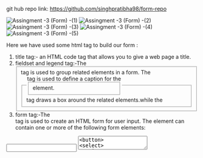 git hub repo link: https://github.com/singhpratibha98/form-repo

![Assingment -3 (Form) -(1)](https://github.com/singhpratibha98/form-repo/assets/129493126/cd1c6c18-b9d6-45b8-a35c-0e3a6fce401a)
![Assingment -3 (Form) -(2)](https://github.com/singhpratibha98/form-repo/assets/129493126/956818a1-87b3-4cd2-b229-c63138a12c21)
![Assingment -3 (Form) -(3)](https://github.com/singhpratibha98/form-repo/assets/129493126/b4837c7b-705e-4211-8136-c06c4a3a33b0)
![Assingment -3 (Form) -(4)](https://github.com/singhpratibha98/form-repo/assets/129493126/67d8485c-9ffc-4402-9336-33c8a935e740)
![Assingment -3 (Form) -(5)](https://github.com/singhpratibha98/form-repo/assets/129493126/311edf0d-7a88-4c8b-8fb9-ecf5c9d0c197)

Here we have used some html tag to build our form :
1) title tag:- an HTML code tag that allows you to give a web page a title.
2) fieldset and legend tag:-The <fieldset> tag is used to group related elements in a form. The <fieldset> tag draws a box around the related elements.while the <legend> tag is used to define a caption for the <fieldset> element.
3) form tag:-The <form> tag is used to create an HTML form for user input.
The <form> element can contain one or more of the following form elements:
<input>
<textarea>
<button>
<select>
<option>
<optgroup>
<fieldset>
<label>
<output>

4) action attribute:-The action attribute specifies where to send the form-data when a form is submitted.
5) leble tag:-The <label> tag defines a label for several elements:

<input type="checkbox">
<input type="color">
<input type="date">
<input type="datetime-local">
<input type="email">
<input type="file">
<input type="month">
<input type="number">
<input type="password">
<input type="radio">
<input type="range">
<input type="search">
<input type="tel">
<input type="text">
<input type="time">
<input type="url">   etc..

6) type attribute:-The type attribute specifies the type of <input> element to display. If the type attribute is not specified, the default type is "text".
7) div tag:-The <div> tag defines a division or a section in an HTML document.
8) br tag:- <br> tag inserts a single line break.


